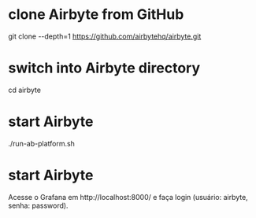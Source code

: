 # clone Airbyte from GitHub
git clone --depth=1 https://github.com/airbytehq/airbyte.git

# switch into Airbyte directory
cd airbyte

# start Airbyte
./run-ab-platform.sh

# start Airbyte
Acesse o Grafana em http://localhost:8000/ e faça login (usuário: airbyte, senha: password).